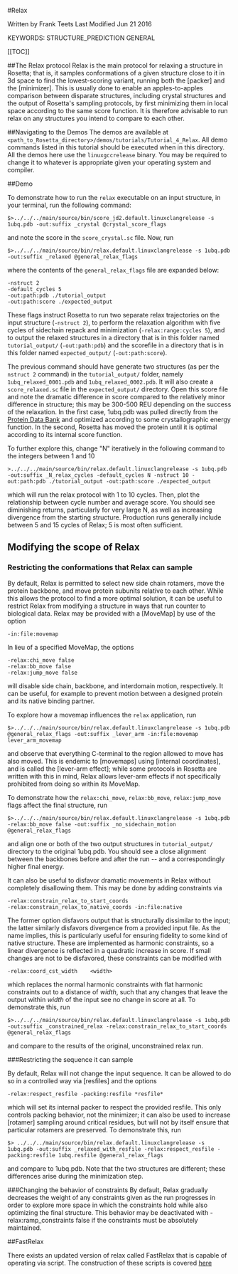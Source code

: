 #Relax

Written by Frank Teets
Last Modified Jun 21 2016

KEYWORDS: STRUCTURE_PREDICTION GENERAL

[[TOC]]

##The Relax protocol
Relax is the main protocol for relaxing a structure in Rosetta; that is, it samples conformations of a given structure close to it in 3d space to find the lowest-scoring variant, running both the [packer] and the [minimizer]. This is usually done to enable an apples-to-apples comparison between disparate structures, including crystal structures and the output of Rosetta's sampling protocols, by first minimizing them in local space according to the same score function. It is therefore advisable to run relax on any structures you intend to compare to each other.

##Navigating to the Demos
The demos are available at `<path_to_Rosetta_directory>/demos/tutorials/Tutorial_4_Relax`. All demo commands listed in this tutorial should be executed when in this directory. All the demos here use the `linuxgccrelease` binary. You may be required to change it to whatever is appropriate given your operating system and compiler.

##Demo

To demonstrate how to run the `relax` executable on an input structure, in your terminal, run the following command: 

	$>../../../main/source/bin/score_jd2.default.linuxclangrelease -s 1ubq.pdb -out:suffix _crystal @crystal_score_flags

and note the score in the `score_crystal.sc` file. Now, run

	$>../../../main/source/bin/relax.default.linuxclangrelease -s 1ubq.pdb -out:suffix _relaxed @general_relax_flags

where the contents of the `general_relax_flags` file are expanded below:

```
-nstruct 2
-default_cycles 5
-out:path:pdb ./tutorial_output
-out:path:score ./expected_output
```

These flags instruct Rosetta to run two separate relax trajectories on the input structure (`-nstruct 2`), to perform the relaxation algorithm with five cycles of sidechain repack and minimization (`-relax:range:cycles 5`), and to output the relaxed structures in a directory that is in this folder named `tutorial_output/` (`-out:path:pdb`) and the scorefile in a directory that is in this folder named `expected_output/` (`-out:path:score`).

The previous command should have generate two structures (as per the `nstruct 2` command) in the `tutorial_output/` folder, namely `1ubq_relaxed_0001.pdb` and `1ubq_relaxed_0002.pdb`. It will also create a `score_relaxed.sc` file in the `expected_output/` directory. Open this score file and note the dramatic difference in score compared to the relatively minor difference in structure; this may be 300-500 REU depending on the success of the relaxation. In the first case, 1ubq.pdb was pulled directly from the [Protein Data Bank](http://www.rcsb.org/pdb/home/home.do) and optimized according to some crystallographic energy function. In the second, Rosetta has moved the protein until it is optimal according to its internal score function.  

To further explore this, change "N" iteratively in the following command to the integers between 1 and 10

	>../../../main/source/bin/relax.default.linuxclangrelease -s 1ubq.pdb -out:suffix _N_relax_cycles -default_cycles N -nstruct 10 -out:path:pdb ./tutorial_output -out:path:score ./expected_output

which will run the relax protocol with 1 to 10 cycles. Then, plot the relationship between cycle number and average score. You should see diminishing returns, particularly for very large N, as well as increasing divergence from the starting structure. Production runs generally include between 5 and 15 cycles of Relax; 5 is most often sufficient.

## Modifying the scope of Relax

### Restricting the conformations that Relax can sample

By default, Relax is permitted to select new side chain rotamers, move the protein backbone, and move protein subunits relative to each other. While this allows the protocol to find a more optimal solution, it can be useful to restrict Relax from modifying a structure in ways that run counter to biological data. Relax may be provided with a [MoveMap] by use of the option
```
-in:file:movemap
```
In lieu of a specified MoveMap, the options
```
-relax:chi_move false
-relax:bb_move false
-relax:jump_move false
```
will disable side chain, backbone, and interdomain motion, respectively. It can be useful, for example to prevent motion between a designed protein and its native binding partner.

To explore how a movemap influences the `relax` application, run

	$>../../../main/source/bin/relax.default.linuxclangrelease -s 1ubq.pdb @general_relax_flags -out:suffix _lever_arm -in:file:movemap lever_arm_movemap

and observe that everything C-terminal to the region allowed to move has also moved. This is endemic to [movemaps] using [internal coordinates], and is called the [lever-arm effect]; while some protocols in Rosetta are written with this in mind, Relax allows lever-arm effects if not specifically prohibited from doing so within its MoveMap.

To demonstrate how the `relax:chi_move`, `relax:bb_move`, `relax:jump_move` flags affect the final structure, run

	$>../../../main/source/bin/relax.default.linuxclangrelease -s 1ubq.pdb -relax:bb_move false -out:suffix _no_sidechain_motion @general_relax_flags

and align one or both of the two output structures in `tutorial_output/` directory to the original 1ubq.pdb. You should see a close alignment between the backbones before and after the run -- and a correspondingly higher final energy.

It can also be useful to disfavor dramatic movements in Relax without completely disallowing them. This may be done by adding constraints via

	-relax:constrain_relax_to_start_coords
	-relax:constrain_relax_to_native_coords -in:file:native

The former option disfavors output that is structurally dissimilar to the input; the latter similarly disfavors divergence from a provided input file. As the name implies, this is particularly useful for ensuring fidelity to some kind of native structure. These are implemented as harmonic constraints, so a linear divergence is reflected in a quadratic increase in score. If small changes are not to be disfavored, these constraints can be modified with 

	-relax:coord_cst_width    <width> 

which replaces the normal harmonic constraints with flat harmonic constraints out to a distance of *width*, such that any changes that leave the output within *width* of the input see no change in score at all.
To demonstrate this, run

	$>../../../main/source/bin/relax.default.linuxclangrelease -s 1ubq.pdb -out:suffix _constrained_relax -relax:constrain_relax_to_start_coords @general_relax_flags 

and compare to the results of the original, unconstrained relax run.

###Restricting the sequence it can sample

By default, Relax will not change the input sequence. It can be allowed to do so in a controlled way via [resfiles] and the options

	-relax:respect_resfile -packing:resfile *resfile*

which will set its internal packer to respect the provided resfile. This only controls packing behavior, not the minimizer; it can also be used to increase [rotamer] sampling around critical residues, but will not by itself ensure that particular rotamers are preserved.
To demonstrate this, run 

	$> ../../../main/source/bin/relax.default.linuxclangrelease -s 1ubq.pdb -out:suffix _relaxed_with_resfile -relax:respect_resfile -packing:resfile 1ubq.resfile @general_relax_flags

and compare to 1ubq.pdb. Note that the two structures are different; these differences arise during the minimization step.

###Changing the behavior of constraints
By default, Relax gradually decreases the weight of any constraints given as the run progresses in order to explore more space in which the constraints hold while also optimizing the final structure. This behavior may be deactivated with
	-relax:ramp_constraints false
if the constraints must be absolutely maintained. 

##FastRelax

There exists an updated version of relax called FastRelax that is capable of operating via script. The construction of these scripts is covered [here](https://www.rosettacommons.org/docs/latest/application_documentation/structure_prediction/relax)

